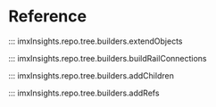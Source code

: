 # Reference

::: imxInsights.repo.tree.builders.extendObjects

::: imxInsights.repo.tree.builders.buildRailConnections

::: imxInsights.repo.tree.builders.addChildren

::: imxInsights.repo.tree.builders.addRefs

